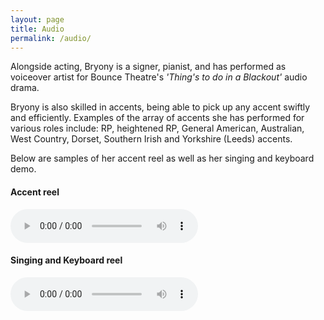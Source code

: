 ```yaml
---
layout: page
title: Audio
permalink: /audio/
---
```


Alongside acting, Bryony is a signer, pianist, and has performed as voiceover artist for Bounce Theatre's _'Thing's to do in a Blackout'_ audio drama.

Bryony is also skilled in accents, being able to pick up any accent swiftly and efficiently. Examples of the array of accents she has performed for various roles include: RP, heightened RP, General American, Australian, West Country, Dorset, Southern Irish and Yorkshire (Leeds) accents.

Below are samples of her accent reel as well as her singing and keyboard demo.

#### Accent reel
<audio controls preload>
    <source src="{{ site.url }}/audio/Accentreel-BryonyReynolds.mp3" type="audio/mpeg">
</audio>

#### Singing and Keyboard reel
<audio controls preload>
    <source src="{{ site.url }}/audio/Singing_And_Keyboard-Bryony Reynolds.mp3" type="audio/mpeg">
</audio>
